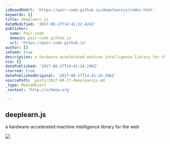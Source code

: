 ```yaml
---
isBasedOnUrl: 'https://pair-code.github.io/deeplearnjs/index.html'
keywords: []
title: deeplearn.js
dateModified: '2017-08-17T14:41:22.424Z'
publisher:
  name: Pair-code
  domain: pair-code.github.io
  url: 'https://pair-code.github.io'
author: []
inFeed: true
description: a hardware-accelerated machine intelligence library for the web
via: {}
datePublished: '2017-08-17T14:41:24.296Z'
starred: true
datePublishedOriginal: '2017-08-17T14:41:24.296Z'
sourcePath: _posts/2017-08-17-deeplearnjs.md
_type: MediaObject
_context: 'http://schema.org'

---
```

<article style=""><h1>deeplearn.js</h1><p>a hardware-accelerated machine intelligence library for the web</p><img src="https://pair-code.github.io/deeplearnjs/preview.png" /></article>